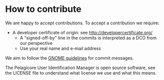 How to contribute
=================
We are happy to accept contributions. To accept a contribution we require:

* A developer certificate of origin: see http://developercertificate.org/
    - A "signed-off-by" line in the commits is interpreted as a DCO from our perspective
    - Use your real name and e-mail address

We aim to follow the [GNOME guidelines](https://wiki.gnome.org/Git/CommitMessages) for commit
messages.

The Pelagicore User Identification Manager is open source software, see the LICENSE file to understand
what license we use and what this means.
